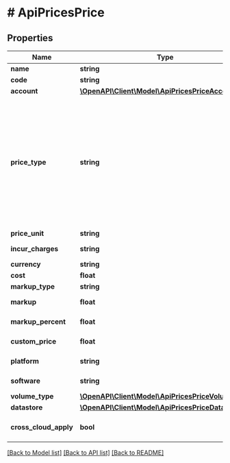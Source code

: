 # # ApiPricesPrice

## Properties

Name | Type | Description | Notes
------------ | ------------- | ------------- | -------------
**name** | **string** | Price name |
**code** | **string** | Price code, must be unique |
**account** | [**\OpenAPI\Client\Model\ApiPricesPriceAccount**](ApiPricesPriceAccount.md) |  | [optional]
**price_type** | **string** | Restricts query to only load only prices with specified priceType. * &#x60;fixed&#x60; - Everything * &#x60;compute&#x60; - Memory + CPU * &#x60;memory&#x60; - Memory * &#x60;cores&#x60; - Cores * &#x60;storage&#x60; - Storage * &#x60;datastore&#x60; - Datastore * &#x60;platform&#x60; - Platform * &#x60;software&#x60; - Software * &#x60;load_balancer&#x60; - Load Balancer * &#x60;load_balancer_virtual_server&#x60; - Load Balancer Virtual Server |
**price_unit** | **string** | The unit of pricing |
**incur_charges** | **string** | Indicates when to incur charge |
**currency** | **string** | ISO Currency code |
**cost** | **float** | Cost |
**markup_type** | **string** | Price adjustment type | [optional]
**markup** | **float** | Amount for &#x60;fixed&#x60; price adjustment type | [optional]
**markup_percent** | **float** | Percent for &#x60;percent&#x60; price adjustment type | [optional]
**custom_price** | **float** | Custom price for &#x60;custom&#x60; price adjustment type | [optional]
**platform** | **string** | Platform.  Required for &#x60;platform&#x60; price type | [optional]
**software** | **string** | Software.  Required for software price type | [optional]
**volume_type** | [**\OpenAPI\Client\Model\ApiPricesPriceVolumeType**](ApiPricesPriceVolumeType.md) |  | [optional]
**datastore** | [**\OpenAPI\Client\Model\ApiPricesPriceDatastore**](ApiPricesPriceDatastore.md) |  | [optional]
**cross_cloud_apply** | **bool** | Apply price across clouds, optional true/false flag for datastore price type | [optional]

[[Back to Model list]](../../README.md#models) [[Back to API list]](../../README.md#endpoints) [[Back to README]](../../README.md)

